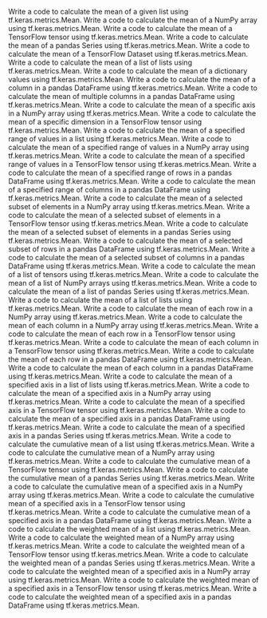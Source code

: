 Write a code to calculate the mean of a given list using tf.keras.metrics.Mean.
Write a code to calculate the mean of a NumPy array using tf.keras.metrics.Mean.
Write a code to calculate the mean of a TensorFlow tensor using tf.keras.metrics.Mean.
Write a code to calculate the mean of a pandas Series using tf.keras.metrics.Mean.
Write a code to calculate the mean of a TensorFlow Dataset using tf.keras.metrics.Mean.
Write a code to calculate the mean of a list of lists using tf.keras.metrics.Mean.
Write a code to calculate the mean of a dictionary values using tf.keras.metrics.Mean.
Write a code to calculate the mean of a column in a pandas DataFrame using tf.keras.metrics.Mean.
Write a code to calculate the mean of multiple columns in a pandas DataFrame using tf.keras.metrics.Mean.
Write a code to calculate the mean of a specific axis in a NumPy array using tf.keras.metrics.Mean.
Write a code to calculate the mean of a specific dimension in a TensorFlow tensor using tf.keras.metrics.Mean.
Write a code to calculate the mean of a specified range of values in a list using tf.keras.metrics.Mean.
Write a code to calculate the mean of a specified range of values in a NumPy array using tf.keras.metrics.Mean.
Write a code to calculate the mean of a specified range of values in a TensorFlow tensor using tf.keras.metrics.Mean.
Write a code to calculate the mean of a specified range of rows in a pandas DataFrame using tf.keras.metrics.Mean.
Write a code to calculate the mean of a specified range of columns in a pandas DataFrame using tf.keras.metrics.Mean.
Write a code to calculate the mean of a selected subset of elements in a NumPy array using tf.keras.metrics.Mean.
Write a code to calculate the mean of a selected subset of elements in a TensorFlow tensor using tf.keras.metrics.Mean.
Write a code to calculate the mean of a selected subset of elements in a pandas Series using tf.keras.metrics.Mean.
Write a code to calculate the mean of a selected subset of rows in a pandas DataFrame using tf.keras.metrics.Mean.
Write a code to calculate the mean of a selected subset of columns in a pandas DataFrame using tf.keras.metrics.Mean.
Write a code to calculate the mean of a list of tensors using tf.keras.metrics.Mean.
Write a code to calculate the mean of a list of NumPy arrays using tf.keras.metrics.Mean.
Write a code to calculate the mean of a list of pandas Series using tf.keras.metrics.Mean.
Write a code to calculate the mean of a list of lists using tf.keras.metrics.Mean.
Write a code to calculate the mean of each row in a NumPy array using tf.keras.metrics.Mean.
Write a code to calculate the mean of each column in a NumPy array using tf.keras.metrics.Mean.
Write a code to calculate the mean of each row in a TensorFlow tensor using tf.keras.metrics.Mean.
Write a code to calculate the mean of each column in a TensorFlow tensor using tf.keras.metrics.Mean.
Write a code to calculate the mean of each row in a pandas DataFrame using tf.keras.metrics.Mean.
Write a code to calculate the mean of each column in a pandas DataFrame using tf.keras.metrics.Mean.
Write a code to calculate the mean of a specified axis in a list of lists using tf.keras.metrics.Mean.
Write a code to calculate the mean of a specified axis in a NumPy array using tf.keras.metrics.Mean.
Write a code to calculate the mean of a specified axis in a TensorFlow tensor using tf.keras.metrics.Mean.
Write a code to calculate the mean of a specified axis in a pandas DataFrame using tf.keras.metrics.Mean.
Write a code to calculate the mean of a specified axis in a pandas Series using tf.keras.metrics.Mean.
Write a code to calculate the cumulative mean of a list using tf.keras.metrics.Mean.
Write a code to calculate the cumulative mean of a NumPy array using tf.keras.metrics.Mean.
Write a code to calculate the cumulative mean of a TensorFlow tensor using tf.keras.metrics.Mean.
Write a code to calculate the cumulative mean of a pandas Series using tf.keras.metrics.Mean.
Write a code to calculate the cumulative mean of a specified axis in a NumPy array using tf.keras.metrics.Mean.
Write a code to calculate the cumulative mean of a specified axis in a TensorFlow tensor using tf.keras.metrics.Mean.
Write a code to calculate the cumulative mean of a specified axis in a pandas DataFrame using tf.keras.metrics.Mean.
Write a code to calculate the weighted mean of a list using tf.keras.metrics.Mean.
Write a code to calculate the weighted mean of a NumPy array using tf.keras.metrics.Mean.
Write a code to calculate the weighted mean of a TensorFlow tensor using tf.keras.metrics.Mean.
Write a code to calculate the weighted mean of a pandas Series using tf.keras.metrics.Mean.
Write a code to calculate the weighted mean of a specified axis in a NumPy array using tf.keras.metrics.Mean.
Write a code to calculate the weighted mean of a specified axis in a TensorFlow tensor using tf.keras.metrics.Mean.
Write a code to calculate the weighted mean of a specified axis in a pandas DataFrame using tf.keras.metrics.Mean.